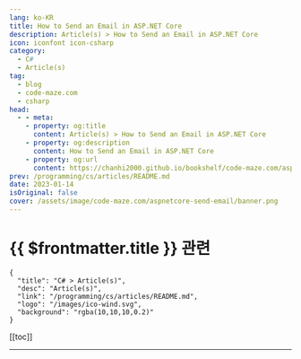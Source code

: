 ```yaml
---
lang: ko-KR
title: How to Send an Email in ASP.NET Core
description: Article(s) > How to Send an Email in ASP.NET Core
icon: iconfont icon-csharp
category: 
  - C#
  - Article(s)
tag: 
  - blog
  - code-maze.com
  - csharp
head:  
  - - meta:
    - property: og:title
      content: Article(s) > How to Send an Email in ASP.NET Core
    - property: og:description
      content: How to Send an Email in ASP.NET Core
    - property: og:url
      content: https://chanhi2000.github.io/bookshelf/code-maze.com/aspnetcore-send-email.html
prev: /programming/cs/articles/README.md
date: 2023-01-14
isOriginal: false
cover: /assets/image/code-maze.com/aspnetcore-send-email/banner.png
---
```


# {{ $frontmatter.title }} 관련

```component VPCard
{
  "title": "C# > Article(s)",
  "desc": "Article(s)",
  "link": "/programming/cs/articles/README.md",
  "logo": "/images/ico-wind.svg",
  "background": "rgba(10,10,10,0.2)"
}
```

[[toc]]

---

<SiteInfo
  name="How to Send an Email in ASP.NET Core"
  desc="In this article, we are going to learn how to send email from the ASP.NET Core project in sync, async way with attachments as well."
  url="https://code-maze.com/aspnetcore-send-email/"
  logo="/assets/image/code-maze.com/favicon.png"
  preview="/assets/image/code-maze.com/aspnetcore-send-email/banner.png"/>

<!-- TODO: 작성 -->
